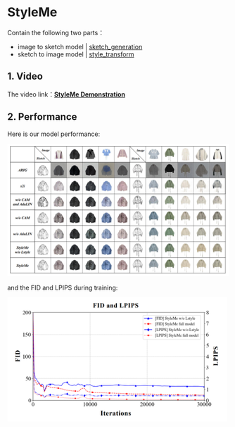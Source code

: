 # StyleMe
Contain the following two parts：
- image to sketch model | [sketch_generation](https://github.com/ExponentiAI/StyleMe/tree/main/sketch_generation)
- sketch to image model | [style_transform](https://github.com/ExponentiAI/StyleMe/tree/main/styleme)


## 1. Video
The video link：**[StyleMe Demonstration](https://user-images.githubusercontent.com/43172916/218964923-1f99907c-4841-4cca-a961-fc771f22834f.mp4)**


## 2. Performance
Here is our model performance:

<img src='./fig/performance.png#pic_center' width="800px">

and the FID and LPIPS during training:

<img src='./fig/fid_lpips.png#pic_center' width="500px">

